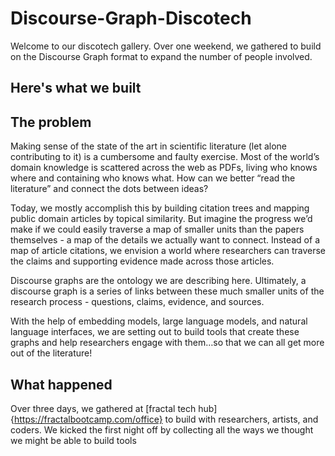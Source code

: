 # Discourse-Graph-Discotech

Welcome to our discotech gallery. Over one weekend, we gathered to build on the Discourse Graph format to expand the number of people involved. 

## Here's what we built

## The problem

Making sense of the state of the art in scientific literature (let alone contributing to it) is a cumbersome and faulty exercise. Most of the world’s domain knowledge is scattered across the web as PDFs, living who knows where and containing who knows what. How can we better “read the literature” and connect the dots between ideas?

​Today, we mostly accomplish this by building citation trees and mapping public domain articles by topical similarity. But imagine the progress we’d make if we could easily traverse a map of smaller units than the papers themselves - a map of the details we actually want to connect. Instead of a map of article citations, we envision a world where researchers can traverse the claims and supporting evidence made across those articles.

​Discourse graphs are the ontology we are describing here. Ultimately, a discourse graph is a series of links between these much smaller units of the research process - questions, claims, evidence, and sources.

​With the help of embedding models, large language models, and natural language interfaces, we are setting out to build tools that create these graphs and help researchers engage with them…so that we can all get more out of the literature!

## What happened
Over three days, we gathered at [fractal tech hub]{https://fractalbootcamp.com/office} to build with researchers, artists, and coders. We kicked the first night off by collecting all the ways we thought we might be able to build tools 
